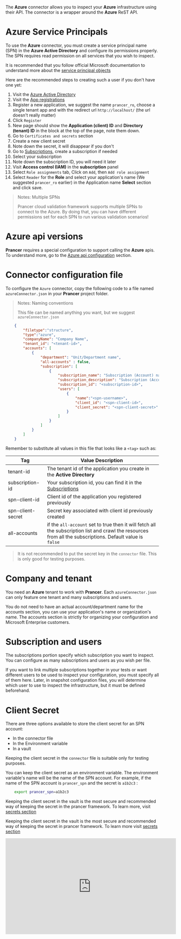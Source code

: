 The **Azure** connector allows you to inspect your **Azure** infrastructure using their API. The connector is a wrapper around the **Azure** ReST API.

# Azure Service Principals

To use the **Azure** connector, you must create a service principal name (SPN) in the **Azure Active Directory** and configure its permissions properly. The SPN requires read permission on all services that you wish to inspect.

It is recommended that you follow official Microsoft documentation to understand more about the [service principal objects][service-principal-objects]

Here are the recommended steps to creating such a user if you don't have one yet:

1. Visit the [Azure Active Directory][Azure-Active-Directory]
2. Visit the [App registrations][App-registrations]
3. Register a new application, we suggest the name `prancer_ro`, choose a single tenant app and with the redirect url `http://localhost/` (the url doesn't really matter)
4. Click `Register`
5. New page should show the **Application (client) ID** and **Directory (tenant) ID** in the block at the top of the page, note them down.
6. Go to `Certificates and secrets` section
7. Create a new client secret
8. Note down the secret, it will disappear if you don't
9. Go to [Subscriptions][subscriptions], create a subscription if needed
10. Select your subscription
11. Note down the subscription ID, you will need it later
12. Visit **Access control (IAM)** in the **subscription** panel
13. Select `Role assignments` tab, Click on `Add`, then `Add role assignment`
14. Select `Reader` for the **Role** and select your application's name (We suggested `prancer_ro` earlier) in the Application name **Select** section and click save.

> <NoteTitle>Notes: Multiple SPNs</NoteTitle>
>
> Prancer cloud validation framework supports multiple SPNs to connect to the Azure. By doing that, you can have different permissions set for each SPN to run various validation scenarios!

# Azure api versions

**Prancer** requires a special configuration to support calling the **Azure** apis. To understand more, go to the [Azure api configuration](../configuration/basics.md) section.
# Connector configuration file

To configure the `Azure` connector, copy the following code to a file named `azureConnector.json` in your **Prancer** project folder.

> <NoteTitle>Notes: Naming conventions</NoteTitle>
>
> This file can be named anything you want, but we suggest `azureConnector.json`

```json
    {
        "filetype":"structure",
        "type":"azure",
        "companyName": "Company Name",
        "tenant_id": "<tenant-id>",
        "accounts": [
            {
                "department": "Unit/Department name",
                "all-accounts" : false,
                "subscription": [
                    {
                        "subscription_name": "Subscription (Account) name",
                        "subscription_description": "Subscription (Account) description",
                        "subscription_id": "<subscription-id>",
                        "users": [
                            {
                                "name":"<spn-username>",
                                "client_id": "<spn-client-id>",
                                "client_secret": "<spn-client-secret>"
                            }
                        ]
                    }
                ]
            }
        ]
    }
```

Remember to substitute all values in this file that looks like a `<tag>` such as:

| Tag | Value Description |
|-----|-------------------|
| tenant-id | The tenant id of the application you create in the **Active Directory** |
| subscription-id | Your subscription id, you can find it in the [Subscriptions][subscriptions]|
| spn-client-id | Client id of the application you registered previously |
| spn-client-secret | Secret key associated with client id previously created |
| all-accounts | if the `all-account` set to true then it will fetch all the subscription list and crawl the resources from all the subscriptions. Default value is `false` |

> It is not recommended to put the secret key in the `connector` file. This is only good for testing purposes.

# Company and tenant

You need an **Azure** tenant to work with **Prancer**. Each `azureConnector.json` can only feature one tenant and many subscriptions and users.

You do not need to have an actual account/department name for the accounts section, you can use your application's name or organization's name. The accounts section is strictly for organizing your configuration and Microsoft Enterprise customers.

# Subscription and users

The subscriptions portion specify which subscription you want to inspect. You can configure as many subscriptions and users as you wish per file.

If you want to link multiple subscriptions together in your tests or want different users to be used to inspect your configuration, you must specify all of them here. Later, in snapshot configuration files, you will determine which user to use to inspect the infrastructure, but it must be defined beforehand.

# Client Secret

There are three options available to store the client secret for an SPN account:

- In the connector file
- In the Environment variable
- In a vault

 Keeping the client secret in the `connector` file is suitable only for testing purposes.

 You can keep the client secret as an environment variable. The environment variable's name will be the name of the SPN account. For example, if the name of the SPN account is `prancer_spn` and the secret is `a1b2c3` :

```bash
    export prancer_spn=a1b2c3
```

Keeping the client secret in the vault is the most secure and recommended way of keeping the secret in the prancer framework. To learn more, visit [secrets section][secrets-section]

<!-- All Links from this page -->

[service-principal-objects]: https://docs.microsoft.com/en-us/azure/active-directory/develop/app-objects-and-service-principals
[subscriptions]:             https://portal.azure.com/#blade/Microsoft_Azure_Billing/SubscriptionsBlade
[secrets-section]:           ../configuration/secrets.md
[Azure-Active-Directory]:    https://portal.azure.com/#blade/Microsoft_AAD_IAM/ActiveDirectoryMenuBlade/Overview
[App-registrations]:         https://portal.azure.com/#blade/Microsoft_AAD_IAM/ActiveDirectoryMenuBlade/RegisteredApps

Keeping the client secret in the vault is the most secure and recommended way of keeping the secret in prancer framework. To learn more visit [secrets section](../configuration/secrets.md)

<iframe width="560" height="315" src="https://www.youtube.com/embed/T1Y9k-B6muw" frameborder="0" allow="accelerometer; autoplay; encrypted-media; gyroscope; picture-in-picture" allowfullscreen></iframe>